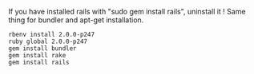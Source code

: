 If you have installed rails with "sudo gem install rails", uninstall it ! Same thing for bundler and apt-get installation.

    rbenv install 2.0.0-p247
    ruby global 2.0.0-p247
    gem install bundler
    gem install rake
    gem install rails
